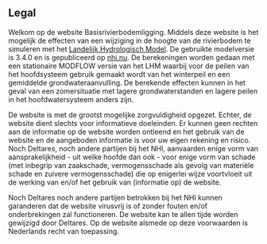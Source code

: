 ## Legal

Welkom op de website Basisrivierbodemligging. Middels deze website is het mogelijk de effecten van een
wijziging in de hoogte van de rivierbodem te simuleren met het [Landelijk Hydrologisch Model](http://www.nhi.nu/). De
gebruikte modelversie is 3.4.0 en is gepubliceerd op [nhi.nu](http://www.nhi.nu/). De berekeningen
worden gedaan met een stationaire MODFLOW versie van het LHM waarbij voor de peilen van het hoofdsysteem
gebruik gemaakt wordt van het winterpeil en een gemiddelde grondwateraanvulling. De berekende effecten kunnen
in het geval van een zomersituatie met lagere grondwaterstanden en lagere peilen in het hoofdwatersysteem
anders zijn.

De website is met de grootst mogelijke zorgvuldigheid opgezet. Echter, de website dient slechts voor
informatieve doeleinden. Er kunnen geen rechten aan de informatie op de website worden ontleend en het gebruik
van de website en de aangeboden informatie is voor uw eigen rekening en risico. Noch Deltares, noch andere
partijen bij het NHI, aanvaarden enige vorm van aansprakelijkheid - uit welke hoofde dan ook - voor enige vorm
van schade (met inbegrip van zaakschade, vermogensschade als gevolg van materiële schade en zuivere
vermogensschade) die op enigerlei wijze voortvloeit uit de werking van en/of het gebruik van (informatie op)
de website.

Noch Deltares noch andere partijen betrokken bij het NHI kunnen garanderen dat de website virusvrij is of
zonder fouten en/of onderbrekingen zal functioneren. De website kan te allen tijde worden gewijzigd door
Deltares. Op de website alsmede op deze voorwaarden is Nederlands recht van toepassing.